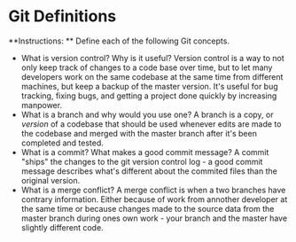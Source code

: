 # Git Definitions

**Instructions: ** Define each of the following Git concepts.

* What is version control?  Why is it useful?
  Version control is a way to not only keep track of changes to a code base over time, but to let many developers work on the same codebase at the same time from different machines, but keep a backup of the master version. It's useful for bug tracking, fixing bugs, and getting a project done quickly by increasing manpower.
* What is a branch and why would you use one?
  A branch is a copy, or *version* of a codebase that should be used whenever edits are made to the codebase and merged with the master branch after it's been completed and tested.
* What is a commit? What makes a good commit message?
  A commit "ships" the changes to the git version control log - a good commit message describes what's different about the commited files than the original version.
* What is a merge conflict?
  A merge conflict is when a two branches have contrary information. Either because of work from annother developer at the same time or because changes made to the source data from the master branch during ones own work - your branch and the master have slightly different code.